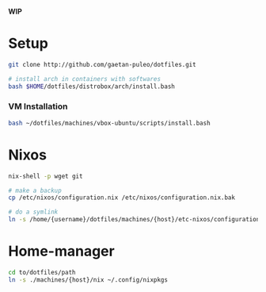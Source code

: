 **WIP**
# Setup

```bash
git clone http://github.com/gaetan-puleo/dotfiles.git

# install arch in containers with softwares
bash $HOME/dotfiles/distrobox/arch/install.bash
```

### VM Installation

```bash
bash ~/dotfiles/machines/vbox-ubuntu/scripts/install.bash 
```

# Nixos

```bash
nix-shell -p wget git

# make a backup
cp /etc/nixos/configuration.nix /etc/nixos/configuration.nix.bak

# do a symlink
ln -s /home/{username}/dotfiles/machines/{host}/etc-nixos/configuration.nix
```

# Home-manager

```bash
cd to/dotfiles/path
ln -s ./machines/{host}/nix ~/.config/nixpkgs
```
